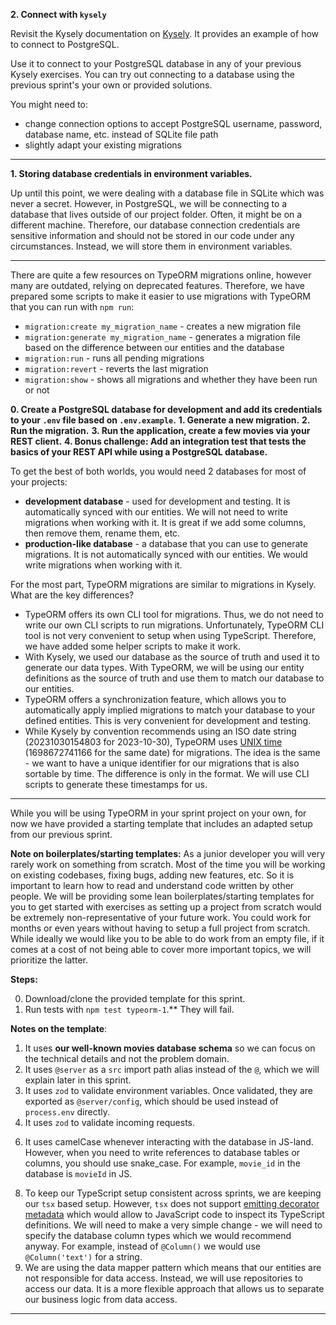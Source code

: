 **2. Connect with `kysely`**

Revisit the Kysely documentation on [Kysely](https://kysely.dev/docs/getting-started#dialects). It provides an example of how to connect to PostgreSQL.

Use it to connect to your PostgreSQL database in any of your previous Kysely exercises. You can try out connecting to a database using the previous sprint's your own or provided solutions.

You might need to:

- change connection options to accept PostgreSQL username, password, database name, etc. instead of SQLite file path
- slightly adapt your existing migrations

---

**1. Storing database credentials in environment variables.**

Up until this point, we were dealing with a database file in SQLite which was never a secret. However, in PostgreSQL, we will be connecting to a database that lives outside of our project folder. Often, it might be on a different machine. Therefore, our database connection credentials are sensitive information and should not be stored in our code under any circumstances. Instead, we will store them in environment variables.

---

There are quite a few resources on TypeORM migrations online, however many are outdated, relying on deprecated features. Therefore, we have prepared some scripts to make it easier to use migrations with TypeORM that you can run with `npm run`:

- `migration:create my_migration_name` - creates a new migration file
- `migration:generate my_migration_name` - generates a migration file based on the difference between our entities and the database
- `migration:run` - runs all pending migrations
- `migration:revert` - reverts the last migration
- `migration:show` - shows all migrations and whether they have been run or not

**0. Create a PostgreSQL database for development and add its credentials to your `.env` file based on `.env.example`.**
**1. Generate a new migration.**
**2. Run the migration.**
**3. Run the application, create a few movies via your REST client.**
**4. Bonus challenge: Add an integration test that tests the basics of your REST API while using a PostgreSQL database.**

To get the best of both worlds, you would need 2 databases for most of your projects:

- **development database** - used for development and testing. It is automatically synced with our entities. We will not need to write migrations when working with it. It is great if we add some columns, then remove them, rename them, etc.
- **production-like database** - a database that you can use to generate migrations. It is not automatically synced with our entities. We would write migrations when working with it.

For the most part, TypeORM migrations are similar to migrations in Kysely. What are the key differences?

- TypeORM offers its own CLI tool for migrations. Thus, we do not need to write our own CLI scripts to run migrations. Unfortunately, TypeORM CLI tool is not very convenient to setup when using TypeScript. Therefore, we have added some helper scripts to make it work.
- With Kysely, we used our database as the source of truth and used it to generate our data types. With TypeORM, we will be using our entity definitions as the source of truth and use them to match our database to our entities.
- TypeORM offers a synchronization feature, which allows you to automatically apply implied migrations to match your database to your defined entities. This is very convenient for development and testing.
- While Kysely by convention recommends using an ISO date string (20231030154803 for 2023-10-30), TypeORM uses [UNIX time](https://en.wikipedia.org/wiki/Unix_time) (1698672741166 for the same date) for migrations. The idea is the same - we want to have a unique identifier for our migrations that is also sortable by time. The difference is only in the format. We will use CLI scripts to generate these timestamps for us.

---

While you will be using TypeORM in your sprint project on your own, for now we have provided a starting template that includes an adapted setup from our previous sprint.

**Note on boilerplates/starting templates:** As a junior developer you will very rarely work on something from scratch. Most of the time you will be working on existing codebases, fixing bugs, adding new features, etc. So it is important to learn how to read and understand code written by other people. We will be providing some lean boilerplates/starting templates for you to get started with exercises as setting up a project from scratch would be extremely non-representative of your future work. You could work for months or even years without having to setup a full project from scratch. While ideally we would like you to be able to do work from an empty file, if it comes at a cost of not being able to cover more important topics, we will prioritize the latter.

**Steps:**

0. Download/clone the provided template for this sprint.
1. Run tests with `npm test typeorm-1`.** They will fail.

**Notes on the template**:

1. It uses **our well-known movies database schema** so we can focus on the technical details and not the problem domain.
2. It uses `@server` as a `src` import path alias instead of the `@`, which we will explain later in this sprint.
3. It uses `zod` to validate environment variables. Once validated, they are exported as `@server/config`, which should be used instead of `process.env` directly.
4. It uses `zod` to validate incoming requests.
<!-- 5. It provides a more granual dependency injection down to individual route handlers. -->
6. It uses camelCase whenever interacting with the database in JS-land. However, when you need to write references to database tables or columns, you should use snake_case. For example, `movie_id` in the database is `movieId` in JS.
<!-- 7. **You do not need to worry about migrations or using PostgreSQL just yet.** Tests use an in-memory SQLite database, which gets recreated every time you run the tests to match the described entities. In the `database/entities` folder. To put it simply - you add a new column to the entity and it will be immediately available in the tests. -->
8. To keep our TypeScript setup consistent across sprints, we are keeping our `tsx` based setup. However, `tsx` does not support [emitting decorator metadata](https://esbuild.github.io/content-types/#no-type-system) which would allow to JavaScript code to inspect its TypeScript definitions. We will need to make a very simple change - we will need to specify the database column types which we would recommend anyway. For example, instead of `@Column()` we would use `@Column('text')` for a string.
9. We are using the data mapper pattern which means that our entities are not responsible for data access. Instead, we will use repositories to access our data. It is a more flexible approach that allows us to separate our business logic from data access.

---